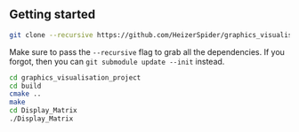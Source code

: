 ## Getting started 
``` sh
git clone --recursive https://github.com/HeizerSpider/graphics_visualisation_project.git 
```

Make sure to pass the `--recursive` flag to grab all the dependencies. If you forgot, then you can `git submodule update --init` instead.

``` sh
cd graphics_visualisation_project
cd build
cmake ..
make 
cd Display_Matrix
./Display_Matrix
```

